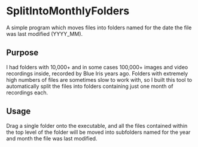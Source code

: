 # SplitIntoMonthlyFolders
A simple program which moves files into folders named for the date the file was last modified (YYYY_MM).

## Purpose

I had folders with 10,000+ and in some cases 100,000+ images and video recordings inside, recorded by Blue Iris years ago.  Folders with extremely high numbers of files are sometimes slow to work with, so I built this tool to automatically split the files into folders containing just one month of recordings each.

## Usage

Drag a single folder onto the executable, and all the files contained within the top level of the folder will be moved into subfolders named for the year and month the file was last modified.
